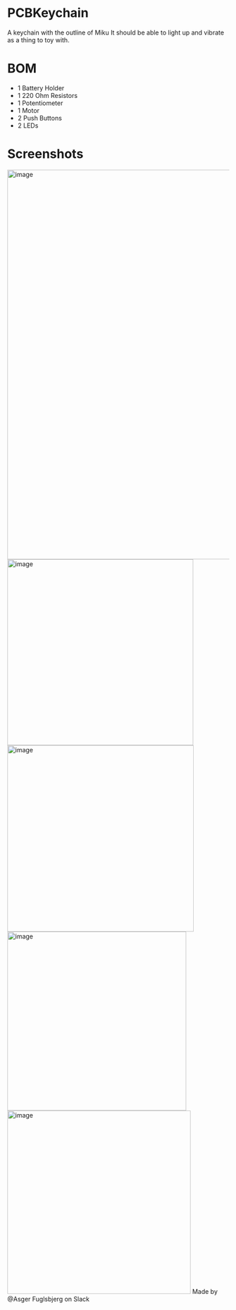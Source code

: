# PCBKeychain
A keychain with the outline of Miku
It should be able to light up and vibrate as a thing to toy with.
# BOM
- 1 Battery Holder
- 1 220 Ohm Resistors
- 1 Potentiometer
- 1 Motor
- 2 Push Buttons
- 2 LEDs
# Screenshots
<img width="884" alt="image" src="https://github.com/user-attachments/assets/ae482882-acd2-4736-b8c5-f3d950632b21" />
<img width="422" alt="image" src="https://github.com/user-attachments/assets/372ed899-8023-4e00-9eeb-02ff1cfffd32" />
<img width="423" alt="image" src="https://github.com/user-attachments/assets/00f0934d-e975-4bbc-80de-6967aefe898f" />
<img width="406" alt="image" src="https://github.com/user-attachments/assets/d0659fc9-113f-4184-b24b-380fd87ff8ca" />
<img width="416" alt="image" src="https://github.com/user-attachments/assets/a1f858c1-200f-465c-961b-9eb9c92abc7d" />
Made by @Asger Fuglsbjerg on Slack
